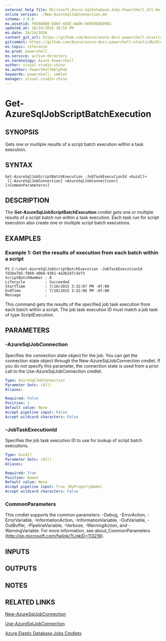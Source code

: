 ```yaml
---
external help file: Microsoft.Azure.SqlDatabase.Jobs.PowerShell.dll-Help.xml
online version: ./New-AzureSqlJobConnection.md
schema: 2.0.0
ms.assetid: F0568B6B-E86F-445E-AAD6-6E9E984ED981
updated_at: 10/24/2016 10:53 PM
ms.date: 10/24/2016
content_git_url: https://github.com/Azure/azure-docs-powershell-elasticdb/blob/master/ElasticDB/ElasticDatabaseJobs/v0.8.33/Get-AzureSqlJobScriptBatchExecution.md
gitcommit: https://github.com/Azure/azure-docs-powershell-elasticdb/blob/21fb425e1aa4eed4def521cf4515fe66d60846c7/ElasticDB/ElasticDatabaseJobs/v0.8.33/Get-AzureSqlJobScriptBatchExecution.md
ms.topic: reference
ms.prod: powershell
ms.service: active-directory
ms.technology: Azure Powershell
author: visual-studio-china
ms.author: PowerShellHelpPub
keywords: powershell, cmdlet
manager: visual-studio-china
---
```


# Get-AzureSqlJobScriptBatchExecution

## SYNOPSIS
Gets one or multiple results of a script batch execution within a task execution.

## SYNTAX

```
Get-AzureSqlJobScriptBatchExecution -JobTaskExecutionId <Guid[]>
 [[-AzureSqlJobConnection] <AzureSqlJobConnection>] [<CommonParameters>]
```

## DESCRIPTION
The **Get-AzureSqlJobScriptBatchExecution** cmdlet gets one or multiple results of a script batch run within a task execution. 
Each task run for script execution also create one or multiple script batch executions.

## EXAMPLES

### Example 1: Get the results of execution from each batch within a script
```
PS C:\>Get-AzureSqlJobScriptBatchExecution -JobTaskExecutionId fd3be7b5-f860-4068-93b1-4a3b2d7c3ef3
ScriptBatchNumber : 0
Lifecycle         : Succeeded
StartTime         : 7/10/2015 3:32:07 PM -07:00
EndTime           : 7/10/2015 3:32:08 PM -07:00
Message           :
```

This command gets the results of the specified job task execution from each batch within a script. 
The job task execution ID must match a job task of type ScriptExecution.

## PARAMETERS

### -AzureSqlJobConnection
Specifies the connection state object for the job.
You can get the connection state object through the New-AzureSqlJobConnection cmdlet.
If you do not specify this parameter, the connection state is used from a prior call to the Use-AzureSqlJobConnection cmdlet.

```yaml
Type: AzureSqlJobConnection
Parameter Sets: (All)
Aliases: 

Required: False
Position: 1
Default value: None
Accept pipeline input: False
Accept wildcard characters: False
```

### -JobTaskExecutionId
Specifies the job task execution ID to use for lookup of script batch executions.

```yaml
Type: Guid[]
Parameter Sets: (All)
Aliases: 

Required: True
Position: Named
Default value: None
Accept pipeline input: True (ByPropertyName)
Accept wildcard characters: False
```

### CommonParameters
This cmdlet supports the common parameters: -Debug, -ErrorAction, -ErrorVariable, -InformationAction, -InformationVariable, -OutVariable, -OutBuffer, -PipelineVariable, -Verbose, -WarningAction, and -WarningVariable. For more information, see about_CommonParameters (http://go.microsoft.com/fwlink/?LinkID=113216).

## INPUTS

## OUTPUTS

## NOTES

## RELATED LINKS

[New-AzureSqlJobConnection](xref:ElasticDatabaseJobs/v0.8.33/New-AzureSqlJobConnection.md)

[Use-AzureSqlJobConnection](xref:ElasticDatabaseJobs/v0.8.33/Use-AzureSqlJobConnection.md)

[Azure Elastic Database Jobs Cmdlets](xref:ElasticDatabaseJobs/v0.8.33/ElasticDatabaseJobs.md)


